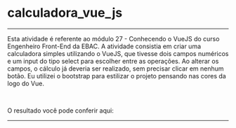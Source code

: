 # calculadora_vue_js

---

Esta atividade é referente ao módulo 27 - Conhecendo o VueJS do curso Engenheiro Front-End da EBAC. A atividade consistia em criar uma calculadora simples utilizando o VueJS, que tivesse dois campos numéricos e um input do tipo select para escolher entre as operações. Ao alterar os campos, o cálculo já deveria ser realizado, sem precisar clicar em nenhum botão. Eu utilizei o bootstrap para estilizar o projeto pensando nas cores da logo do Vue.

<br>

O resultado você pode conferir aqui:

---
